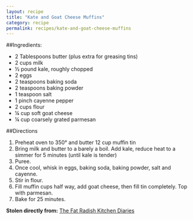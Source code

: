 ```yaml
---
layout: recipe
title: "Kate and Goat Cheese Muffins"
category: recipe
permalink: recipes/kate-and-goat-cheese-muffins
---
```


##Ingredients:
- 2 Tablespoons butter (plus extra for greasing tins)
- 2 cups milk
- &frac12; pound kale, roughly chopped
- 2 eggs
- 2 teaspoons baking soda
- 2 teaspoons baking powder
- 1 teaspoon salt
- 1 pinch cayenne pepper
- 2 cups flour
- &frac14; cup soft goat cheese
- &frac14; cup coarsely grated parmesan
	
##Directions
1. Preheat oven to 350&deg; and butter 12 cup muffin tin
2. Bring milk and butter to a barely a boil. Add kale, reduce heat to a simmer for 5 minutes (until kale is tender)
3. Puree.
4. Once cool, whisk in eggs, baking soda, baking powder, salt and cayenne.
5. Stir in flour.
6. Fill muffin cups half way, add goat cheese, then fill tin completely. Top with parmesan.
7. Bake for 25 minutes.

**Stolen directly from:** [The Fat Radish Kitchen Diaries](http://www.amazon.com/The-Fat-Radish-Kitchen-Diaries/dp/0847843343?tag=food52-20)